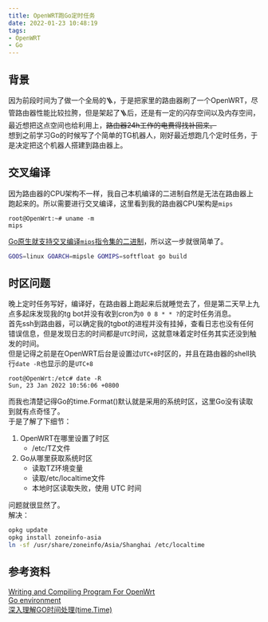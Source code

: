 ```yaml
---
title: OpenWRT跑Go定时任务
date: 2022-01-23 10:48:19
tags: 
- OpenWRT 
- Go
---
```

## 背景
因为前段时间为了做一个全局的🪜，于是把家里的路由器刷了一个OpenWRT，尽管路由器性能比较拉胯，但是架起了🪜后，还是有一定的闪存空间以及内存空间，最近想把这点空间也给利用上，~~路由器24h工作的电费得找补回来。~~    
想到之前学习Go的时候写了个简单的TG机器人，刚好最近想跑几个定时任务，于是决定把这个机器人搭建到路由器上。

## 交叉编译
因为路由器的CPU架构不一样，我自己本机编译的二进制自然是无法在路由器上跑起来的。所以需要进行交叉编译，这里看到我的路由器CPU架构是`mips`  

```
root@OpenWrt:~# uname -m
mips
```

[Go原生就支持交叉编译`mips`指令集的二进制](https://go.dev/doc/install/source#environment)，所以这一步就很简单了。   

```sh
GOOS=linux GOARCH=mipsle GOMIPS=softfloat go build
```

## 时区问题

晚上定时任务写好，编译好，在路由器上跑起来后就睡觉去了，但是第二天早上九点多起床发现我的tg bot并没有收到cron为`0 0 8 * * ?`的定时任务消息。  
首先ssh到路由器，可以确定我的tgbot的进程并没有挂掉，查看日志也没有任何错误信息，但是发现日志的时间都是`UTC`时间，这就意味着定时任务其实还没到触发的时间。   
但是记得之前是在OpenWRT后台是设置过`UTC+8`时区的，并且在路由器的shell执行`date -R`也显示的是`UTC+8`   

```
root@OpenWrt:/etc# date -R
Sun, 23 Jan 2022 10:56:06 +0800
```   

而我也清楚记得Go的time.Format()默认就是采用的系统时区，这里Go没有读取到就有点奇怪了。   
于是了解了下细节：   
1. OpenWRT在哪里设置了时区   
    * /etc/TZ文件
2. Go从哪里获取系统时区
    * 读取TZ环境变量
    * 读取/etc/localtime文件
    * 本地时区读取失败，使用 UTC 时间   

问题就很显然了。   
解决：   

```sh
opkg update
opkg install zoneinfo-asia
ln -sf /usr/share/zoneinfo/Asia/Shanghai /etc/localtime
```

## 参考资料
[Writing and Compiling Program For OpenWrt](https://stackoverflow.com/a/60161561/11571735)   
[Go environment](https://go.dev/doc/install/source#environment)   
[深入理解GO时间处理(time.Time)](https://www.imhanjm.com/2017/10/29/%E6%B7%B1%E5%85%A5%E7%90%86%E8%A7%A3golang%E6%97%B6%E9%97%B4%E5%A4%84%E7%90%86(time.time)/)
